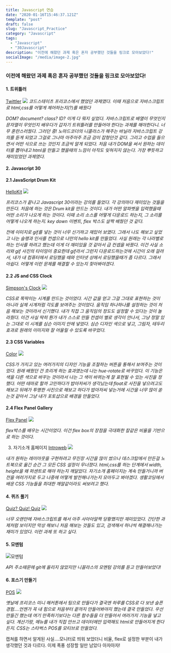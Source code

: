 ```yaml
---
title: Javascript 연습
date: "2020-01-16T15:46:37.121Z"
template: "post"
draft: false
slug: "Javascript_Practice"
category: "Javascript"
tags:
  - "Javascript"
  - "30Javascript"
description: "이전에 해왔던 과제 혹은 혼자 공부했던 것들을 링크로 모아보았다!"
socialImage: "/media/image-2.jpg"
---
```


###  이전에 해왔던 과제 혹은 혼자 공부했던 것들을 링크로 모아보았다!
#### 1. 트위틀러
[Twittler](https://carminchameleon.github.io/PRE-twittler/index.html)
![](https://images.velog.io/images/carminchameleon/post/9fe807b6-872f-4058-ad0c-126f67accbb6/image.png)
_코드스테이츠 프리코스에서 했었던 과제였다. 이때 처음으로 자바스크립트로 html,css를 어떻게 제어하는지(?)를 배웠다_

_DOM? document? class? ID? 이게 다 뭐지 싶었다. 자바스크립트로 배열이 무엇인지 문자열이 무엇인지 배우다가 갑자기 트위틀러를 만들어야 한다는 과제를 해야한다니. 너무 혼란스러웠다. 그러던 중! 노마드코더의 니콜라스가 해주는 바닐라 자바스크립트 강의를 듣게 되었고 그걸로 그나마 아주아주 조금 감이 잡혔던것 같다. 그리고 수업을 들으면서 어떤 식으로 쓰는 것인지 조금씩 알게 되었다. 처음 내가 DOM을 써서 원하는 데이터를 뽑아내고 html을 만들고 했을때의 느낌이 아직도 잊혀지지 않는다. 가장 뿌듯하고 재미있었던 과제였다._

#### 2. Javascript 30
#### 2.1 JavaScript Drum Kit
[HelloKit](https://carminchameleon.github.io/Hello-Kit/indexHello.html)
![](https://images.velog.io/images/carminchameleon/post/0fec5742-9325-48db-9b13-be06e580ff59/image.png)

_프리코스가 끝나고 Javascript 30이라는 강의를 들었다. 각 강의마다 재미있는 것들을 만든다. 처음에 하는 것은 Drum kit을 만드는 것이다. 내가 어떤 알파벳을 입력했을때 어떤 소리가 나오게 하는 것이다. 이때 소리 소스를 어떻게 다운로드 하는지, 그 소리를 어떻게 나오게 하는지. key down 이벤트, flex 박스도 살짝 배웠던 것 같다._

_전에 이미지로 gif를 넣는 것이 너무 신기하고 재밌어 보였다. 그래서 나도 해보고 싶었고 나는 슬랭과 인사를 컨셉으로 나만의 hello kit를 만들었다. 사실 원래는 각 나라별로 하는 인사를 하려고 했는데 이게 더 재미있을 것 같아서 급 컨셉을 바꿨다. 이건 사실 소리와 gif 사진의 타이밍이 중요한데 gif라서 그런지 다운로드하는것에 시간이 오래 걸려서, 내가 내 컴퓨터에서 로딩했을 때와 인터넷 상에서 로딩했을때가 좀 다르다. 그래서 아쉽다. 어떻게 이런 문제를 해결할 수 있는지 찾아봐야겠다._

#### 2.2 JS and CSS Clock
[Simpson's Clock](https://carminchameleon.github.io/simpsonsclock/Simpsons%20clock.html)
![](https://images.velog.io/images/carminchameleon/post/356479d2-c28f-4188-83a0-b92a0ed89fb7/image.png)

_CSS로 똑딱이는 시계를 만드는 것이었다. 시간 값을 얻고 그걸 그대로 표현하는 것이 아니라 실제 시계처럼 각도를 보여주는 것이었다. 움직임 하나하나를 설정하는 것이 처음 해보는 것이라서 신기했다. 내가 직접 그 움직임의 정도도 설정할 수 있다는 것이 놀라웠다.
이건 사실 딱히 뭔가 내가 스스로 만들 컨셉이 별로 생각이 안나서, 그냥 정말 있는 그대로 이 시계를 심슨 이미지 안에 넣었다.
심슨 디자인 색으로 넣고, 그림자, 테두리 효과로 원래의 이미지와 잘 어울릴 수 있도록 바꾸었다._

#### 2.3 CSS Variables 
[Color](https://carminchameleon.github.io/CSSVariables/index-DIY.html)
![](https://images.velog.io/images/carminchameleon/post/8ef25925-b2a5-49ec-a5e3-f30bd349902c/image.png)

_CSS가 가지고 있는 여러가지의 디자인 기능을 조절하는 버튼을 통해서 보여주는 것이었다. 원래 배웠던 건 흐리게 하는 효과였는데 나는 hue-rotate로 바꾸었다. 이 기능은 색을 다른 색으로 바꾸는 것이라서 나는 그 색이 바뀌는게 잘 표현될 수 있는 사진을 정했다. 어떤 테마로 할까 고민하다가 밥아저씨가 생각났는데 float로 사진을 넣으려고도 해보고 뒤에가 투명한 사진으로 해보고 하다가 밥아저씨 넣는거에 시간을 너무 많이 쏟는것 같아서 그냥 내가 포토샵으로 배경을 만들었다._

#### 2.4 Flex Panel Gallery
[Flex Panel](https://carminchameleon.github.io/JavaScript30/05%20-%20Flex%20Panel%20Gallery/index-DIY.html)
![](https://images.velog.io/images/carminchameleon/post/4930362f-0abd-433a-954a-5ee9d7bb3aef/image.png)

_flex박스를 배우는 시간이었다. 이건 flex box의 장점을 극대화한 칼같은 비율을 기반으로 하는 것이다._

3. 자기소개 홈페이지
[Introweb](https://carminchameleon.github.io/introwebsite/new.html)
![](https://images.velog.io/images/carminchameleon/post/ffe1c717-2941-4a3d-aa8d-73361a17e5ec/image.png)

_내가 원하는 레이아웃을 구현하려고 무진장 시간을 많이 썼으나 데스크탑에서 만든걸 노트북으로 옮긴 순간 그 모든 CSS 설정이 무너졌다.  html,css를 하는 단계에서 width, height을 왜 퍼센트로 해야 하는지 깨달았다. 자기소개 홈페이지는 계속 만들거니까 버전을 여러가지로 두고 나중에 어떻게 발전해나가는지 모아두고 봐야겠다. 생활코딩에서 배운 CSS 기능들을 최대한 깨알같이라도 써보려고 했다._

#### 4. 퀴즈 풀기
[Quiz? Quiz! Quiz](https://carminchameleon.github.io/quiz/quize.html)
![](https://images.velog.io/images/carminchameleon/post/c2424c15-9560-49cc-81ef-17576313ce1d/image.png)

_너무 오랜만에 자바스크립트를 해서 아주 사아아알짝 당황했지만 재미있었다. 간단한 과제처럼 보이지만 막상 해보니 처음 해보는 것들도 있고, 검색해서 하나씩 해결해나가는 재미가 있었다. 이런 과제 또 하고 싶다._
#### 5. 모멘텀

![모멘텀](https://images.velog.io/post-images/carminchameleon/ae9d3130-3883-11ea-bd2c-1366122f21aa/K-020.png)

_API 주소때문에 git에 올리지 않았지만 니꼴라스의 모멘텀 강의를 듣고 만들어보았다!_

#### 6. 포스기 만들기
[POS](https://carminchameleon.github.io/possystem/mini-hackathon-pos/index.html)
![](https://images.velog.io/images/carminchameleon/post/71c84a51-7e7e-4716-9647-f7db7b0d0f2e/image.png)

_옛날에 프리코스 미니 해커톤에서 팀으로 만들다가 결국엔  하루를 CSS로 다 보낸 슬픈 경험....언젠가 꼭 내 힘으로 처음부터 끝까지 만들어봐야지 했는데 결국 만들었다. 우선 만들긴 했는데  여기 만족하기보다는 다른 함수들을 더 만들어서 여러가지 기능을 넣고 싶다. 계산기랑, 메뉴를 내가 직접 안쓰고 데이터에만 입력해도 html로 만들어지게 한다든지. CSS는 스타벅스 POS를 모티브로 만들었다._

캡쳐를 하면서 알게된 사실....모니터로 띄워 보았더니 비율, flex로 설정한 부분이 내가 생각했던 것과 다르다. 이제 폭풍 성장할 일만 남았다 아자아자!